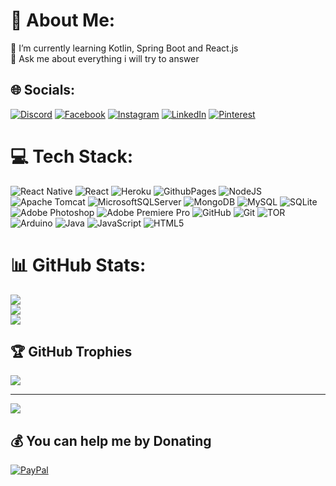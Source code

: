 # 💫 About Me:
🌱 I’m currently learning Kotlin, Spring Boot and React.js<br>💬 Ask me about everything i will try to answer


## 🌐 Socials:
[![Discord](https://img.shields.io/badge/Discord-%237289DA.svg?logo=discord&logoColor=white)](https://discord.gg/regizz) [![Facebook](https://img.shields.io/badge/Facebook-%231877F2.svg?logo=Facebook&logoColor=white)](https://facebook.com/profile.php?id=100080272310649) [![Instagram](https://img.shields.io/badge/Instagram-%23E4405F.svg?logo=Instagram&logoColor=white)](https://instagram.com/regizz06) [![LinkedIn](https://img.shields.io/badge/LinkedIn-%230077B5.svg?logo=linkedin&logoColor=white)](https://www.linkedin.com/in/bartosz-mendrzycki-9150a0332/) [![Pinterest](https://img.shields.io/badge/Pinterest-%23E60023.svg?logo=Pinterest&logoColor=white)](https://pinterest.com/regizzkontakt) 

# 💻 Tech Stack:
![React Native](https://img.shields.io/badge/react_native-%2320232a.svg?style=for-the-badge&logo=react&logoColor=%2361DAFB) ![React](https://img.shields.io/badge/react-%2320232a.svg?style=for-the-badge&logo=react&logoColor=%2361DAFB) ![Heroku](https://img.shields.io/badge/heroku-%23430098.svg?style=for-the-badge&logo=heroku&logoColor=white) ![GithubPages](https://img.shields.io/badge/github%20pages-121013?style=for-the-badge&logo=github&logoColor=white) ![NodeJS](https://img.shields.io/badge/node.js-6DA55F?style=for-the-badge&logo=node.js&logoColor=white) ![Apache Tomcat](https://img.shields.io/badge/apache%20tomcat-%23F8DC75.svg?style=for-the-badge&logo=apache-tomcat&logoColor=black) ![MicrosoftSQLServer](https://img.shields.io/badge/Microsoft%20SQL%20Server-CC2927?style=for-the-badge&logo=microsoft%20sql%20server&logoColor=white) ![MongoDB](https://img.shields.io/badge/MongoDB-%234ea94b.svg?style=for-the-badge&logo=mongodb&logoColor=white) ![MySQL](https://img.shields.io/badge/mysql-4479A1.svg?style=for-the-badge&logo=mysql&logoColor=white) ![SQLite](https://img.shields.io/badge/sqlite-%2307405e.svg?style=for-the-badge&logo=sqlite&logoColor=white) ![Adobe Photoshop](https://img.shields.io/badge/adobe%20photoshop-%2331A8FF.svg?style=for-the-badge&logo=adobe%20photoshop&logoColor=white) ![Adobe Premiere Pro](https://img.shields.io/badge/Adobe%20Premiere%20Pro-9999FF.svg?style=for-the-badge&logo=Adobe%20Premiere%20Pro&logoColor=white) ![GitHub](https://img.shields.io/badge/github-%23121011.svg?style=for-the-badge&logo=github&logoColor=white) ![Git](https://img.shields.io/badge/git-%23F05033.svg?style=for-the-badge&logo=git&logoColor=white) ![TOR](https://img.shields.io/badge/tor-%237E4798.svg?style=for-the-badge&logo=tor-project&logoColor=white) ![Arduino](https://img.shields.io/badge/-Arduino-00979D?style=for-the-badge&logo=Arduino&logoColor=white) ![Java](https://img.shields.io/badge/java-%23ED8B00.svg?style=for-the-badge&logo=openjdk&logoColor=white) ![JavaScript](https://img.shields.io/badge/javascript-%23323330.svg?style=for-the-badge&logo=javascript&logoColor=%23F7DF1E) ![HTML5](https://img.shields.io/badge/html5-%23E34F26.svg?style=for-the-badge&logo=html5&logoColor=white)
# 📊 GitHub Stats:
![](https://github-readme-stats.vercel.app/api?username=RegiZz&theme=dracula&hide_border=false&include_all_commits=false&count_private=false)<br/>
![](https://github-readme-streak-stats.herokuapp.com/?user=RegiZz&theme=dracula&hide_border=false)<br/>
![](https://github-readme-stats.vercel.app/api/top-langs/?username=RegiZz&theme=dracula&hide_border=false&include_all_commits=false&count_private=false&layout=compact)

## 🏆 GitHub Trophies
![](https://github-profile-trophy.vercel.app/?username=RegiZz&theme=dracula&no-frame=true&no-bg=true&margin-w=4)

---
[![](https://visitcount.itsvg.in/api?id=RegiZz&icon=2&color=6)](https://visitcount.itsvg.in)

  ## 💰 You can help me by Donating
  [![PayPal](https://img.shields.io/badge/PayPal-00457C?style=for-the-badge&logo=paypal&logoColor=white)](https://paypal.me/RegiZz)

  
<!-- Proudly created with GPRM ( https://gprm.itsvg.in ) -->
